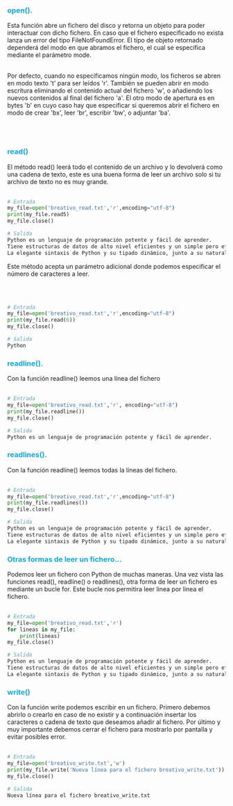 
<h3 style="color:#15A7E1">open().</h3>
Esta función abre un fichero del disco y retorna un objeto para poder interactuar con dicho fichero. En caso que el fichero especificado no exista lanza un error del tipo FileNotFoundError. El tipo de objeto retornado dependerá del modo en que abramos el fichero, el cual se especifica mediante el parámetro mode. 

<br>
<br>

Por defecto, cuando no especificamos ningún modo, los ficheros se abren en modo texto 't' para ser leídos 'r'. También se pueden abrir en modo escritura eliminando el contenido actual del fichero 'w', o añadiendo los nuevos contenidos al final del fichero 'a'. El otro modo de apertura es en bytes 'b' en cuyo caso hay que especificar si queremos abrir el fichero en modo de crear 'bx', leer 'br', escribir 'bw', o adjuntar 'ba'.

</br>
</br>

<h3 style="color:#15A7E1">read()</h3>
El método read() leerá todo el contenido de un archivo y lo devolverá como una cadena de texto, este es una buena forma de leer un archivo solo si tu archivo de texto no es muy grande.

<br>
<br>

````py
# Entrada
my_file=open('breativo_read.txt','r',encoding="utf-8") 
print(my_file.read5)
my_file.close() 
````
````sh
# Salida
Python es un lenguaje de programación potente y fácil de aprender.
Tiene estructuras de datos de alto nivel eficientes y un simple pero efectivo sistema de programación orientado a objetos.
La elegante sintaxis de Python y su tipado dinámico, junto a su naturaleza interpretada lo convierten en un lenguaje ideal para scripting y desarrollo rápido de aplicaciones en muchas áreas, para la mayoría de plataformas.
````   
Este método acepta un parámetro adicional donde podemos especificar el número de caracteres a leer.

<br>
<br>

````py
# Entrada
my_file=open('breativo_read.txt','r',encoding="utf-8")
print(my_file.read(6)) 
my_file.close() 
````
````sh
# Salida
Python
````

<h3 style="color:#15A7E1">readline().</h3>
Con la función readline() leemos una línea del fichero

<br>
<br>

````py
# Entrada
my_file=open('breativo_read.txt','r', encoding="utf-8")
print(my_file.readline()) 
my_file.close() 
````
````sh
# Salida
Python es un lenguaje de programación potente y fácil de aprender.
````

<h3 style="color:#15A7E1">readlines().</h3>
Con la función readline() leemos todas la líneas del fichero. 

<br>
<br>

````py
# Entrada
my_file=open('breativo_read.txt','r',encoding="utf-8")
print(my_file.readlines()) 
my_file.close()     
````
````sh
# Salida
Python es un lenguaje de programación potente y fácil de aprender.
Tiene estructuras de datos de alto nivel eficientes y un simple pero efectivo sistema de programación orientado a objetos.
La elegante sintaxis de Python y su tipado dinámico, junto a su naturaleza interpretada lo convierten en un lenguaje ideal para scripting y desarrollo rápido de aplicaciones en muchas áreas, para la mayoría de plataformas.
````

<h3 style="color:#15A7E1">Otras formas de leer un fichero...</h3>
Podemos leer un fichero con Python de muchas maneras. Una vez vista las funciones read(), readline() o readlines(), otra forma de leer un fichero es mediante un bucle for. Este bucle nos permitira leer linea por linea el fichero.

<br>
<br>

````py
# Entrada
my_file=open('breativo_read.txt','r')
for lineas in my_file:
    print(lineas)
my_file.close()

````
````sh
# Salida
Python es un lenguaje de programación potente y fácil de aprender.
Tiene estructuras de datos de alto nivel eficientes y un simple pero efectivo sistema de programación orientado a objetos.
La elegante sintaxis de Python y su tipado dinámico, junto a su naturaleza interpretada lo convierten en un lenguaje ideal para scripting y desarrollo rápido de aplicaciones en muchas áreas, para la mayoría de plataformas.

````

<h3 style="color:#15A7E1">write()</h3>
Con la función write podemos escribir en un fichero. Primero debemos abrirlo o crearlo en caso de no existir y a continuación insertar los caracteres o cadena de texto que deseamos añadir al fichero. Por último y muy importante debemos cerrar el fichero para mostrarlo por pantalla y evitar posibles error.

<br>
<br>

````py
# Entrada 
my_file=open('breativo_write.txt','w')
print(my_file.write('Nueva línea para el fichero breativo_write.txt')) 
my_file.close()       
````
````sh
# Salida
Nueva línea para el fichero breativo_write.txt
````